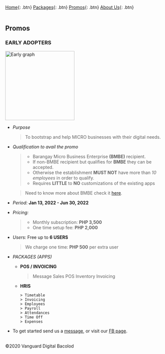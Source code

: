 [Home](https://wiserp-ph.github.io/wiserp){: .btn}
[Packages](https://wiserp-ph.github.io/wiserp/packages){: .btn}
[Promos](https://wiserp-ph.github.io/wiserp/promos){: .btn}
[About Us](https://wiserp-ph.github.io/wiserp/about){: .btn}
<br/>
<br/>

## Promos 

### **EARLY ADOPTERS**

  <img src="https://raw.githubusercontent.com/WISERP-PH/wiserp/gh-pages/images/ea.png" alt="Early graph" width="220">
  
  - *Purpose*
    > To bootstrap and help MICRO businesses with their digital needs. 

  - *Qualification to avail the promo*
    > * Barangay Micro Business Enterprise **(BMBE)** recipient. 
    > * If non-BMBE recipient but qualifies for **BMBE** they can be accepted.
    > * Otherwise the establishment **MUST NOT** have more than *10 employees* in order to qualify.
    > * Requires **LITTLE** to **NO** customizations of the existing apps

    > Need to know more about BMBE check it <a href="https://pcw.gov.ph/republic-act-9178-barangay-micro-business-enterprises-act-of-2002/" target="_blank" >here</a>.

  - *Period:* **Jan 13, 2022 - Jun 30, 2022**
  - *Pricing:* 
    > + Monthly subscription: **PHP 3,500**
    > + One time setup fee: **PHP 2,000**

  - *Users:* Free up to **6 USERS**
    > We charge one time: **PHP 500** per extra user

  - *PACKAGES (APPS)*
    - **POS / INVOICING**
      > Message
      > Sales
      > POS
      > Inventory
      > Invoicing

    - **HRIS**
      ```
      > Timetable
      > Invoicing 
      > Employees
      > Payroll
      > Attendances
      > Time Off
      > Expenses
      ```

  - To get started send us a <a href="http://m.me/wiserpph" target="_blank" >message</a>, or visit our 
<a href="https://www.facebook.com/wiserpph" target="_blank" >FB page</a>.

<br/>
©2020 Vanguard Digital Bacolod
